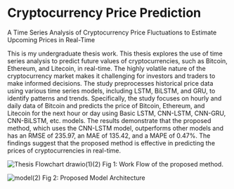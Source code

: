 # Cryptocurrency Price Prediction
A Time Series Analysis of Cryptocurrency Price Fluctuations to Estimate Upcoming Prices in Real-Time

This is my undergraduate thesis work. This thesis explores the use of time series analysis to predict future values of cryptocurrencies, such as Bitcoin, Ethereum, and Litecoin, in real-time. The highly volatile nature of the cryptocurrency market makes it challenging for investors and traders to make informed decisions. The study preprocesses historical price data using various time series models, including LSTM, BiLSTM, and GRU, to identify patterns and trends. Specifically, the study focuses on hourly and daily data of Bitcoin and predicts the price of Bitcoin, Ethereum, and Litecoin for the next hour or day using Basic LSTM, CNN-LSTM, CNN-GRU, CNN-BiLSTM, etc. models. The results demonstrate that the proposed method, which uses the CNN-LSTM model, outperforms other models and has an RMSE of 235.97, an MAE of 135.42, and a MAPE of 0.47%. The findings suggest that the proposed method is effective in predicting the prices of cryptocurrencies in real-time.

![Thesis Flowchart drawio(1)(2)](https://user-images.githubusercontent.com/82276211/226086458-bf41bd42-c5d4-4d21-a885-422e70a84ee2.png)
Fig 1: Work Flow of the proposed method.

![model(2)](https://user-images.githubusercontent.com/82276211/226086524-88d1f96b-eafe-47e3-84aa-369747fa5c28.png)
Fig 2: Proposed Model Architecture


